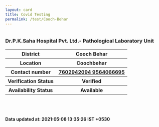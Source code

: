 ```yaml
---
layout: card
title: Covid Testing
permalink: /test/Cooch-Behar
---
```

<div class="row">
	<div class="column">
<div class="card_av">
<h3>Dr.P.K.Saha Hospital Pvt. Ltd.-
Pathological Laboratory Unit
</h3>

<div class="info"><table>
<tr><th>District</th><th>Cooch Behar</th></tr>
<tr><th>Location</th><th>Coochbehar</th></tr>
<tr><th>Contact number </th><th><a href="tel:7602942094">7602942094</a><a href="tel: 
9564066695"> 
9564066695</a></th></tr>
<tr><th>Verification  Status</th><th>Verified</th></tr>
<tr><th>Availability Status</th><th>Available</th></tr>
</table></div></div>
</div>
</div> <br><br>
<h4> Data updated at: 2021:05:08 13:35:26 IST +0530 </h4>